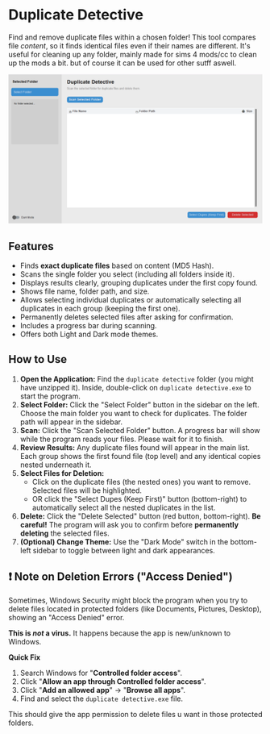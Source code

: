 
# Duplicate Detective

Find and remove duplicate files within a chosen folder! This tool compares file *content*, so it finds identical files even if their names are different. It's useful for cleaning up any folder, mainly made for sims 4 mods/cc to clean up the mods a bit.
but of course it can be used for other sutff aswell.

![Screenshot of Duplicate Detective](<https://github.com/Nemofinder90/Duplicate-Detective/blob/main/Screenshot%202025-04-14%20004259.png?raw=true>)


## Features

* Finds **exact duplicate files** based on content (MD5 Hash).
* Scans the single folder you select (including all folders inside it).
* Displays results clearly, grouping duplicates under the first copy found.
* Shows file name, folder path, and size.
* Allows selecting individual duplicates or automatically selecting all duplicates in each group (keeping the first one).
* Permanently deletes selected files after asking for confirmation.
* Includes a progress bar during scanning.
* Offers both Light and Dark mode themes.

## How to Use

1.  **Open the Application:** Find the `duplicate detective` folder (you might have unzipped it). Inside, double-click on `duplicate detective.exe` to start the program.
2.  **Select Folder:** Click the "Select Folder" button in the sidebar on the left. Choose the main folder you want to check for duplicates. The folder path will appear in the sidebar.
3.  **Scan:** Click the "Scan Selected Folder" button. A progress bar will show while the program reads your files. Please wait for it to finish.
4.  **Review Results:** Any duplicate files found will appear in the main list. Each group shows the first found file (top level) and any identical copies nested underneath it.
5.  **Select Files for Deletion:**
    * Click on the duplicate files (the nested ones) you want to remove. Selected files will be highlighted.
    * OR click the "Select Dupes (Keep First)" button (bottom-right) to automatically select all the nested duplicates in the list.
6.  **Delete:** Click the "Delete Selected" button (red button, bottom-right). **Be careful!** The program will ask you to confirm before **permanently deleting** the selected files.
7.  **(Optional) Change Theme:** Use the "Dark Mode" switch in the bottom-left sidebar to toggle between light and dark appearances.


## ❗ Note on Deletion Errors ("Access Denied")

Sometimes, Windows Security might block the program when you try to delete files located in protected folders (like Documents, Pictures, Desktop), showing an "Access Denied" error.

**This is *not* a virus.** It happens because the app is new/unknown to Windows.

**Quick Fix**

1.  Search Windows for "**Controlled folder access**".
2.  Click "**Allow an app through Controlled folder access**".
3.  Click "**Add an allowed app**" -> "**Browse all apps**".
4.  Find and select the `duplicate detective.exe` file.

This should give the app permission to delete files u want in those protected folders.
